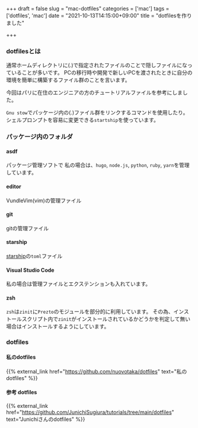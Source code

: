 +++
draft = false
slug = "mac-dotfiles"
categories = ['mac']
tags = ['dotfiles', 'mac']
date = "2021-10-13T14:15:00+09:00"
title = "dotfilesを作りました"

+++

### dotfilesとは
通常ホームディレクトリに(.)で指定されたファイルのことで隠しファイルになっていることが多いです。
PCの移行時や開発で新しいPCを渡されたときに自分の環境を簡単に構築するファイル群のことを言います。

<!--more-->

今回はパリに在住のエンジニアの方のチュートリアルファイルを参考にしました。

```Gnu stow```でパッケージ内の(.)ファイル群をリンクするコマンドを使用したり。
シェルプロンプトを容易に変更できる```startship```を使っています。

### パッケージ内のフォルダ
#### asdf
パッケージ管理ソフトで
私の場合は、```hugo```, ```node.js```, ```python```, ```ruby```, ```yarn```を管理しています。

#### editor
VundleVim(vim)の管理ファイル

#### git
gitの管理ファイル

#### starship
[starship](https://starship.rs/)の```toml```ファイル

#### Visual Studio Code
私の場合は管理ファイルとエクステンションも入れています。

#### zsh
```zsh```は```zinit```に```Prezto```のモジュールを部分的に利用しています。
その為、インストールスクリプト内で```zinit```がインストールされているかどうかを判定して無い場合はインストールするようにしています。


### dotfiles
#### 私のdotfiles

{{% external_link href="https://github.com/nuovotaka/dotfiles" text="私のdotfiles" %}}

#### 参考 dotfiles

{{% external_link href="https://github.com/JunichiSugiura/tutorials/tree/main/dotfiles" text="Junichiさんのdotfiles" %}}
